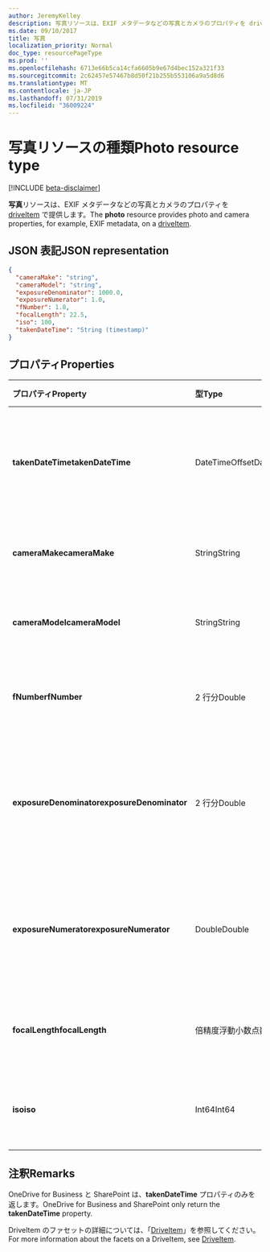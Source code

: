 ```yaml
---
author: JeremyKelley
description: 写真リソースは、EXIF メタデータなどの写真とカメラのプロパティを driveItem で提供します。
ms.date: 09/10/2017
title: 写真
localization_priority: Normal
doc_type: resourcePageType
ms.prod: ''
ms.openlocfilehash: 6713e66b5ca14cfa6605b9e67d4bec152a321f33
ms.sourcegitcommit: 2c62457e57467b8d50f21b255b553106a9a5d8d6
ms.translationtype: MT
ms.contentlocale: ja-JP
ms.lasthandoff: 07/31/2019
ms.locfileid: "36009224"
---
```

# <a name="photo-resource-type"></a><span data-ttu-id="ec902-103">写真リソースの種類</span><span class="sxs-lookup"><span data-stu-id="ec902-103">Photo resource type</span></span>

[!INCLUDE [beta-disclaimer](../../includes/beta-disclaimer.md)]

<span data-ttu-id="ec902-104">**写真**リソースは、EXIF メタデータなどの写真とカメラのプロパティを [driveItem](driveitem.md) で提供します。</span><span class="sxs-lookup"><span data-stu-id="ec902-104">The **photo** resource provides photo and camera properties, for example, EXIF metadata, on a [driveItem](driveitem.md).</span></span>

## <a name="json-representation"></a><span data-ttu-id="ec902-105">JSON 表記</span><span class="sxs-lookup"><span data-stu-id="ec902-105">JSON representation</span></span>

<!-- {
  "blockType": "resource",
  "optionalProperties": [  ],
  "@odata.type": "microsoft.graph.photo"
}-->
```json
{
  "cameraMake": "string",
  "cameraModel": "string",
  "exposureDenominator": 1000.0,
  "exposureNumerator": 1.0,
  "fNumber": 1.8,
  "focalLength": 22.5,
  "iso": 100,
  "takenDateTime": "String (timestamp)"
}
```

## <a name="properties"></a><span data-ttu-id="ec902-106">プロパティ</span><span class="sxs-lookup"><span data-stu-id="ec902-106">Properties</span></span>

| <span data-ttu-id="ec902-107">プロパティ</span><span class="sxs-lookup"><span data-stu-id="ec902-107">Property</span></span>                | <span data-ttu-id="ec902-108">型</span><span class="sxs-lookup"><span data-stu-id="ec902-108">Type</span></span>           | <span data-ttu-id="ec902-109">説明</span><span class="sxs-lookup"><span data-stu-id="ec902-109">Description</span></span>
|:------------------------|:---------------|:----------------------------------
| <span data-ttu-id="ec902-110">**takenDateTime**</span><span class="sxs-lookup"><span data-stu-id="ec902-110">**takenDateTime**</span></span>       | <span data-ttu-id="ec902-111">DateTimeOffset</span><span class="sxs-lookup"><span data-stu-id="ec902-111">DateTimeOffset</span></span> | <span data-ttu-id="ec902-p101">写真の撮影日時を表します。読み取り専用です。</span><span class="sxs-lookup"><span data-stu-id="ec902-p101">Represents the date and time the photo was taken. Read-only.</span></span>
| <span data-ttu-id="ec902-114">**cameraMake**</span><span class="sxs-lookup"><span data-stu-id="ec902-114">**cameraMake**</span></span>          | <span data-ttu-id="ec902-115">String</span><span class="sxs-lookup"><span data-stu-id="ec902-115">String</span></span>         | <span data-ttu-id="ec902-p102">カメラの製造元。読み取り専用です。</span><span class="sxs-lookup"><span data-stu-id="ec902-p102">Camera manufacturer. Read-only.</span></span>
| <span data-ttu-id="ec902-118">**cameraModel**</span><span class="sxs-lookup"><span data-stu-id="ec902-118">**cameraModel**</span></span>         | <span data-ttu-id="ec902-119">String</span><span class="sxs-lookup"><span data-stu-id="ec902-119">String</span></span>         | <span data-ttu-id="ec902-p103">カメラのモデル。読み取り専用です。</span><span class="sxs-lookup"><span data-stu-id="ec902-p103">Camera model. Read-only.</span></span>
| <span data-ttu-id="ec902-122">**fNumber**</span><span class="sxs-lookup"><span data-stu-id="ec902-122">**fNumber**</span></span>             | <span data-ttu-id="ec902-123">2 行分</span><span class="sxs-lookup"><span data-stu-id="ec902-123">Double</span></span>         | <span data-ttu-id="ec902-p104">カメラの絞り値。読み取り専用です。</span><span class="sxs-lookup"><span data-stu-id="ec902-p104">The F-stop value from the camera. Read-only.</span></span>
| <span data-ttu-id="ec902-126">**exposureDenominator**</span><span class="sxs-lookup"><span data-stu-id="ec902-126">**exposureDenominator**</span></span> | <span data-ttu-id="ec902-127">2 行分</span><span class="sxs-lookup"><span data-stu-id="ec902-127">Double</span></span>         | <span data-ttu-id="ec902-p105">カメラの露出時間の分数の分母。読み取り専用です。</span><span class="sxs-lookup"><span data-stu-id="ec902-p105">The denominator for the exposure time fraction from the camera. Read-only.</span></span>
| <span data-ttu-id="ec902-130">**exposureNumerator**</span><span class="sxs-lookup"><span data-stu-id="ec902-130">**exposureNumerator**</span></span>   | <span data-ttu-id="ec902-131">Double</span><span class="sxs-lookup"><span data-stu-id="ec902-131">Double</span></span>         | <span data-ttu-id="ec902-p106">カメラの露出時間の分数の分子。読み取り専用です。</span><span class="sxs-lookup"><span data-stu-id="ec902-p106">The numerator for the exposure time fraction from the camera. Read-only.</span></span>
| <span data-ttu-id="ec902-134">**focalLength**</span><span class="sxs-lookup"><span data-stu-id="ec902-134">**focalLength**</span></span>         | <span data-ttu-id="ec902-135">倍精度浮動小数点数</span><span class="sxs-lookup"><span data-stu-id="ec902-135">Double</span></span>         | <span data-ttu-id="ec902-p107">カメラの焦点距離。読み取り専用です。</span><span class="sxs-lookup"><span data-stu-id="ec902-p107">The focal length from the camera. Read-only.</span></span>
| <span data-ttu-id="ec902-138">**iso**</span><span class="sxs-lookup"><span data-stu-id="ec902-138">**iso**</span></span>                 | <span data-ttu-id="ec902-139">Int64</span><span class="sxs-lookup"><span data-stu-id="ec902-139">Int64</span></span>          | <span data-ttu-id="ec902-p108">カメラの ISO 値。読み取り専用です。</span><span class="sxs-lookup"><span data-stu-id="ec902-p108">The ISO value from the camera. Read-only.</span></span>

## <a name="remarks"></a><span data-ttu-id="ec902-142">注釈</span><span class="sxs-lookup"><span data-stu-id="ec902-142">Remarks</span></span>
<span data-ttu-id="ec902-143">OneDrive for Business と SharePoint は、**takenDateTime** プロパティのみを返します。</span><span class="sxs-lookup"><span data-stu-id="ec902-143">OneDrive for Business and SharePoint only return the **takenDateTime** property.</span></span>

<span data-ttu-id="ec902-144">DriveItem のファセットの詳細については、「[DriveItem](driveitem.md)」を参照してください。</span><span class="sxs-lookup"><span data-stu-id="ec902-144">For more information about the facets on a DriveItem, see [DriveItem](driveitem.md).</span></span>
<!--
{
  "type": "#page.annotation",
  "description": "The photo facet provides details about the camera and settings on the camera for photos.",
  "keywords": "camera make,camera model, exposure, f-stop, iso",
  "section": "documentation",
  "tocPath": "Facets/Photo",
  "suppressions": []
}
-->
